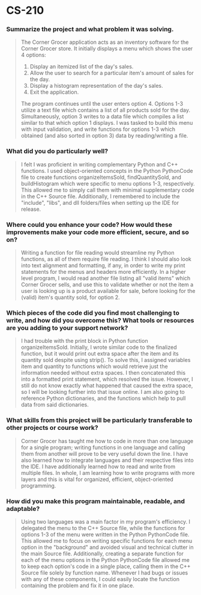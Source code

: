 # CS-210

### Summarize the project and what problem it was solving.
> The Corner Grocer application acts as an inventory software for the Corner Grocer store. It initially displays a menu which shows the user 4 options:
> 1. Display an itemized list of the day's sales.
> 2. Allow the user to search for a particular item's amount of sales for the day.
> 3. Display a histogram representation of the day's sales.
> 4. Exit the application.
> <p> The program continues until the user enters option 4. Options 1-3 utilize a text file which contains a list of all products sold for the day. Simultaneously, option 3 writes to a data file which compiles a list similar to that which option 1 displays. I was tasked to build this menu with input validation, and write functions for options 1-3 which obtained (and also sorted in option 3) data by reading/writing a file. </p>

### What did you do particularly well?
> I felt I was proficient in writing complementary Python and C++ functions. I used object-oriented concepts in the Python PythonCode file to create functions organizeItemsSold, findQuantitySold, and buildHistogram which were specific to menu options 1-3, respectively. This allowed me to simply call them with minimal supplementary code in the C++ Source file. Additionally, I remembered to include the "include", "libs", and dll folders/files when setting up the IDE for release.

### Where could you enhance your code? How would these improvements make your code more efficient, secure, and so on?
> Writing a function for file reading would streamline my Python functions, as all of them require file reading. I think I should also look into text alignment and formatting, if any, in order to write my print statements for the menus and headers more efficiently. In a higher level program, I would read another file listing all "valid items" which Corner Grocer sells, and use this to validate whether or not the item a user is looking up is a product available for sale, before looking for the (valid) item's quantity sold, for option 2.

### Which pieces of the code did you find most challenging to write, and how did you overcome this? What tools or resources are you adding to your support network?
> I had trouble with the print block in Python function organizeItemsSold. Initially, I wrote similar code to the finalized function, but it would print out extra space after the item and its quantity sold despite using strip(). To solve this, I assigned variables item and quantity to functions which would retrieve just the information needed without extra spaces. I then concatenated this into a formatted print statement, which resolved the issue. However, I still do not know exactly what happened that caused the extra space, so I will be looking further into that issue online. I am also going to reference Python dictionaries, and the functions which help to pull data from said dictionaries.

### What skills from this project will be particularly transferable to other projects or course work?
> Corner Grocer has taught me how to code in more than one language for a single program; writing functions in one language and calling them from another will prove to be very useful down the line. I have also learned how to integrate languages and their respective files into the IDE. I have additionally learned how to read and write from multiple files. In whole, I am learning how to write programs with more layers and this is vital for organized, efficient, object-oriented programming.

### How did you make this program maintainable, readable, and adaptable?
>   Using two languages was a main factor in my program's efficiency. I delegated the menu to the C++ Source file, while the functions for options 1-3 of the menu were written in the Python PythonCode file. This allowed me to focus on writing specific functions for each menu option in the "background" and avoided visual and technical clutter in the main Source file. Additionally, creating a separate function for each of the menu options in the Python PythonCode file allowed me to keep each option's code in a single place, calling them in the C++ Source file solely by function name. Whenever I had bugs or issues with any of these components, I could easily locate the function containing the problem and fix it in one place.
